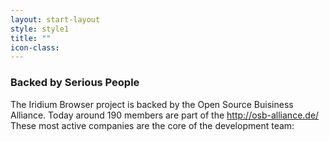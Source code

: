 ```yaml
---
layout: start-layout
style: style1
title: ""
icon-class:
---
```


### Backed by Serious People #

The Iridium Browser project is backed by the Open Source Buisiness Alliance. Today around 190 members are part of the http://osb-alliance.de/     
These most active companies are the core of the development team:
